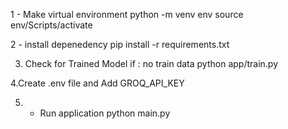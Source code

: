 1 - Make virtual environment
python -m venv env
source env/Scripts/activate

2 - install depenedency
pip install -r requirements.txt

3. Check for Trained Model
if : 
    no train data
    python app/train.py

4.Create .env file and Add GROQ_API_KEY

5. - Run application
python main.py




